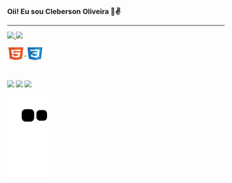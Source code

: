 ### Oii! Eu sou Cleberson Oliveira 👋:v:
***
 <div>
  <a href="https://github.com/cleberson012">
<img height="160em" src="https://github-readme-stats.vercel.app/api?username=cleberson012&count_private=true&show_icons=true&custom_title=Github%20Status&hide=issues"/>
  <img height="160em" src="https://github-readme-stats.vercel.app/api/top-langs/?username=cleberson012&layout=compact"/>
</div>
 
  <div style="display: inline_block"><br>
   <img align="center" alt="cleberson012-HTML" height="30" width="40" src="https://raw.githubusercontent.com/devicons/devicon/master/icons/html5/html5-original.svg">
  <img align="center" alt="cleberson012-CSS" height="30" width="40" src="https://raw.githubusercontent.com/devicons/devicon/master/icons/css3/css3-original.svg">
  <div style="display: inline_block"><br>
</div>
    
    
   ##
    
    
  <a href="https://www.youtube.com/channel/UCNVobmgZPXBL_1ujL1pI7hQ" target="_blank"><img src="https://img.shields.io/badge/-Youtube-%23EA4335?style=for-the-badge&logo=youtube&logoColor=white" target="_blank"></a>
  <a href="https://www.instagram.com/po_kebrao/" target="_blank"><img src="https://img.shields.io/badge/-Instagram-%23E4405F?style=for-the-badge&logo=instagram&logoColor=white" target="_blank"></a>
 <a href="https://www.linkedin.com/in/cleberson-oliveira-32b818211/" target="_blank"><img src="https://img.shields.io/badge/-LinkedIn-%230077B5?style=for-the-badge&logo=linkedin&logoColor=white" target="_blank"></a> 
 
  ![Snake animation](https://github.com/rafaballerini/rafaballerini/blob/output/github-contribution-grid-snake.svg)
 
</div>
